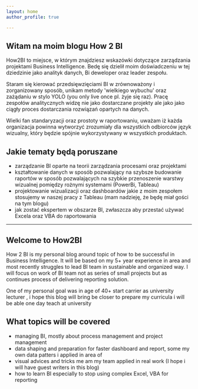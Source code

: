 ```yaml
---
layout: home
author_profile: true

---
```

## Witam na moim blogu How 2 BI

How2BI to miejsce, w którym znajdziesz wskazówki dotyczące zarządzania projektami Business Intelligence. Bedę się dzielił moim  doświadczeniu w tej dziedzinie jako analityk danych, Bi deweloper oraz leader zespołu. 

Staram się kierować przedsięwzięciami BI w zrównoważony i zorganizowany sposób, unikam metody 'wielkiego wybuchu' oraz zażądaniu w stylo YOLO (you only live once pl. żyje się raz). Pracę zespołów analitycznych widzę nie jako dostarczane projekty ale jako jako ciągły proces dostarczania rozwiązań opartych na danych.

Wielki fan standaryzacji oraz prostoty w raportowaniu, uważam iż każda organizacja powinna wytworzyć zrozumiały dla wszystkich odbiorców język wizualny, który będzie spójnie wykorzystywany w wszystkich produktach. 

## Jakie tematy będą poruszane

* zarządzanie BI oparte na teorii  zarządzania procesami oraz projektami
* kształtowanie danych w sposób pozwalający na  szybsze budowanie raportów w sposób pozwalających na szybkie przenoszenie warstwy wizualnej pomiędzy rożnymi systemami (PowerBi, Tableau)
* projektowanie wizualizacji oraz dashboardów jakie z moim zespołem stosujemy w naszej pracy z Tableau (mam nadzieję, że będę miał gości na tym blogu) 
* jak zostać ekspertem w obszarze BI, zwłaszcza aby przestać używać Excela oraz VBA do raportowania

<hr/>

## Welcome to How2BI

How 2 BI is my personal blog around topic of how to be successful in Business Intelligence. It will be based on my 5+ year experience in  area and most recently struggles to lead BI team in sustainable  and  organized way. I will focus on work of BI team not as series of small projects but as continues process of delivering reporting solution.

One of my personal goal was in age of 40+ start carrier as university lecturer , i hope this blog will bring be closer to prepare my curricula i will be able one day teach at university

## What topics will be covered

* managing BI, mostly about  process management and project management
* data shaping and preparation for faster dashboard and report, some my own data patters i applied in area of
* visual advices and tricks me am my team applied in real work (I hope i will have guest writers in this blog)
* how to learn BI especially to stop using complex Excel, VBA for reporting